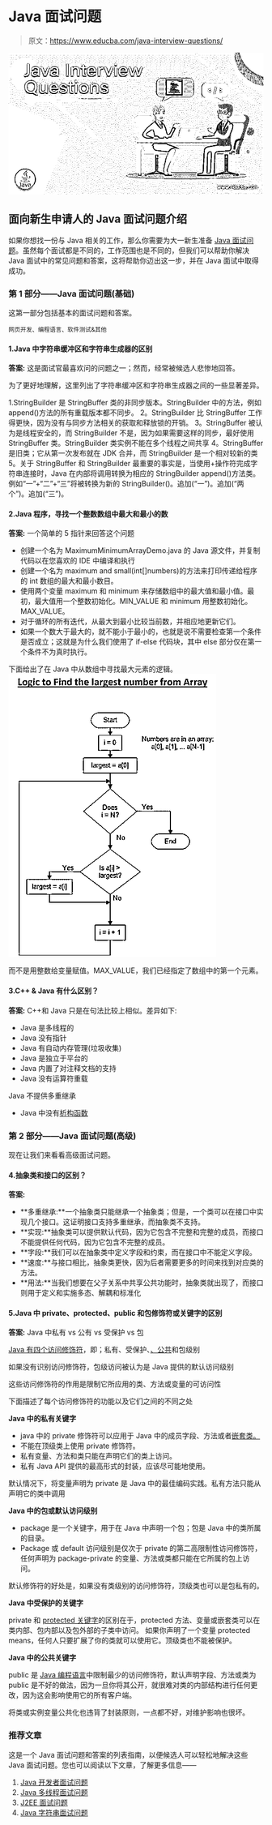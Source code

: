 # Java 面试问题

> 原文：<https://www.educba.com/java-interview-questions/>

![Java Interview Questions](img/f36ece02eee7fe1b8ff5b3c798c61aca.png)



## 面向新生申请人的 Java 面试问题介绍

如果你想找一份与 Java 相关的工作，那么你需要为大一新生准备 [Java 面试问题](https://www.educba.com/java-interview-question-on-multithreading/)。虽然每个面试都是不同的，工作范围也是不同的，但我们可以帮助你解决 Java 面试中的常见问题和答案，这将帮助你迈出这一步，并在 Java 面试中取得成功。

### 第 1 部分——Java 面试问题(基础)

这第一部分包括基本的面试问题和答案。

<small>网页开发、编程语言、软件测试&其他</small>

#### 1.Java 中字符串缓冲区和字符串生成器的区别

**答案:**
这是面试官最喜欢问的问题之一；然而，经常被候选人悲惨地回答。

为了更好地理解，这里列出了字符串缓冲区和字符串生成器之间的一些显著差异。

1.StringBuilder 是 StringBuffer 类的非同步版本。StringBuilder
中的方法，例如 append()方法的所有重载版本都不同步。
2。StringBuilder 比 StringBuffer 工作得更快，因为没有与同步方法相关的获取和释放锁的开销。
3。StringBuffer 被认为是线程安全的，而 StringBuilder 不是，因为如果需要这样的同步，最好使用 StringBuffer 类。StringBuilder 类实例不能在多个线程之间共享
4。StringBuffer 是旧类；它从第一次发布就在 JDK 合并，而 StringBuilder 是一个相对较新的类
5。关于 StringBuffer 和 StringBuilder 最重要的事实是，当使用+操作符完成字符串连接时，Java 在内部将调用转换为相应的 StringBuilder append()方法类。例如“一”+“二”+“三”将被转换为新的 StringBuilder()。追加(“一”)。追加(“两个”)。追加(“三”)。

#### 2.Java 程序，寻找一个整数数组中最大和最小的数

**答案:**
一个简单的 5 指针来回答这个问题

*   创建一个名为 MaximumMinimumArrayDemo.java 的 Java 源文件，并复制代码以在您喜欢的 IDE 中编译和执行
*   创建一个名为 maximum and small(int[]numbers)的方法来打印传递给程序的 int 数组的最大和最小数目。
*   使用两个变量 maximum 和 minimum 来存储数组中的最大值和最小值。最初，最大值用一个整数初始化。MIN_VALUE 和 minimum 用整数初始化。MAX_VALUE。
*   对于循环的所有迭代，从最大到最小比较当前数，并相应地更新它们。
*   如果一个数大于最大的，就不能小于最小的，也就是说不需要检查第一个条件是否成立；这就是为什么我们使用了 if-else 代码块，其中 else 部分仅在第一个条件不为真时执行。

下面给出了在 Java 中从数组中寻找最大元素的逻辑。![array in Java](img/f9b9bdcf0122db00e7fc3b0286c9aa28.png)



而不是用整数给变量赋值。MAX_VALUE，我们已经指定了数组中的第一个元素。

#### 3.C++ & Java 有什么区别？

**答案:**
C++和 Java 只是在句法比较上相似。差异如下:

*   Java 是多线程的
*   Java 没有指针
*   Java 有自动内存管理(垃圾收集)
*   Java 是独立于平台的
*   Java 内置了对注释文档的支持
*   Java 没有运算符重载

Java 不提供多重继承

*   Java 中没有[析构函数](https://www.educba.com/destructor-in-java/)

### 第 2 部分——Java 面试问题(高级)

现在让我们来看看高级面试问题。

#### 4.抽象类和接口的区别？

**答案:**

*   **多重继承:**一个抽象类只能继承一个抽象类；但是，一个类可以在接口中实现几个接口。这证明接口支持多重继承，而抽象类不支持。
*   **实现:**抽象类可以提供默认代码，因为它包含不完整和完整的成员，而接口不能提供任何代码，因为它包含不完整的成员。
*   **字段:**我们可以在抽象类中定义字段和约束，而在接口中不能定义字段。
*   **速度:**与接口相比，抽象类更快，因为后者需要更多的时间来找到对应类的方法。
*   **用法:**当我们想要在父子关系中共享公共功能时，抽象类就出现了，而接口则用于定义和实施多态、解耦和标准化

#### 5.Java 中 private、protected、public 和包修饰符或关键字的区别

**答案:**
Java 中私有 vs 公有 vs 受保护 vs 包

[Java 有四个访问修饰符](https://www.educba.com/access-modifiers-in-java/)，即；私有、受保护、[、公共](https://www.educba.com/public-vs-private-accounting/)和包级别

如果没有识别访问修饰符，包级访问被认为是 Java 提供的默认访问级别

这些访问修饰符的作用是限制它所应用的类、方法或变量的可访问性

下面描述了每个访问修饰符的功能以及它们之间的不同之处

**Java 中的私有关键字**

*   java 中的 private 修饰符可以应用于 Java 中的成员字段、方法或者[嵌套类。](https://www.educba.com/nested-class-in-java/)
*   不能在顶级类上使用 private 修饰符。
*   私有变量、方法和类只能在声明它们的类上访问。
*   私有 Java API 提供的最高形式的封装，应该尽可能地使用。

默认情况下，将变量声明为 private 是 Java 中的最佳编码实践。私有方法只能从声明它的类中调用

**Java 中的包或默认访问级别**

*   package 是一个关键字，用于在 Java 中声明一个包；包是 Java 中的类所属的目录。
*   Package 或 default 访问级别是仅次于 private 的第二高限制性访问修饰符，任何声明为 package-private 的变量、方法或类都只能在它所属的包上访问。

默认修饰符的好处是，如果没有类级别的访问修饰符，顶级类也可以是包私有的。

**Java 中受保护的关键字**

private 和 [protected 关键字](https://www.educba.com/protected-keyword-in-java/)的区别在于，protected 方法、变量或嵌套类可以在类内部、包内部以及包外部的子类中访问。
如果你声明了一个变量 protected means，任何人只要扩展了你的类就可以使用它。顶级类也不能被保护。

**Java 中的公共关键字**

public 是 [Java 编程语言](https://www.educba.com/java-programming-language-features/)中限制最少的访问修饰符，默认声明字段、方法或类为 public 是不好的做法，因为一旦你将其公开，就很难对类的内部结构进行任何更改，因为这会影响使用它的所有客户端。

将类或实例变量公共化也违背了封装原则，一点都不好，对维护影响也很坏。

### 推荐文章

这是一个 Java 面试问题和答案的列表指南，以便候选人可以轻松地解决这些 Java 面试问题。您也可以阅读以下文章，了解更多信息——

1.  [Java 开发者面试问题](https://www.educba.com/java-developer-interview-questions/)
2.  [Java 多线程面试问题](https://www.educba.com/java-multi-threading-interview-questions/)
3.  [J2EE 面试问题](https://www.educba.com/j2ee-interview-questions/)
4.  [Java 字符串面试问题](https://www.educba.com/java-string-interview-question/)





